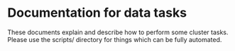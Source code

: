 # Documentation for data tasks

These documents explain and describe how to perform some cluster tasks.  Please use the scripts/ directory for things which can be fully automated.
